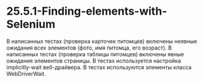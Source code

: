 # 25.5.1-Finding-elements-with-Selenium
В написанных тестах (проверка карточек питомцев) включены неявные ожидания всех элементов (фото, имя питомца, его возраст).
В написанных тестах (проверка таблицы питомцев) включены явные ожидания элементов страницы.
 В тестах используется настройка implicitly-wait веб-драйвера.
 В тестах используются элементы класса WebDriverWait.

